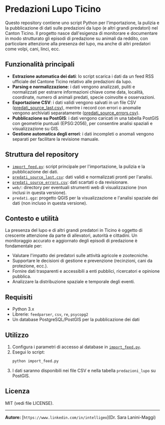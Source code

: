 # Predazioni Lupo Ticino

Questo repository contiene uno script Python per l'importazione, la pulizia e la pubblicazione di dati sulle predazioni da lupo (e altri grandi predatori) nel Canton Ticino. Il progetto nasce dall'esigenza di monitorare e documentare in modo strutturato gli episodi di predazione su animali da reddito, con particolare attenzione alla presenza del lupo, ma anche di altri predatori come volpi, cani, linci, ecc.

## Funzionalità principali

- **Estrazione automatica dei dati**: lo script scarica i dati da un feed RSS ufficiale del Cantone Ticino relativo alle predazioni da lupo.
- **Parsing e normalizzazione**: i dati vengono analizzati, puliti e normalizzati per estrarre informazioni chiave come data, località, coordinate, numero di animali predati, specie coinvolte e osservazioni.
- **Esportazione CSV**: i dati validi vengono salvati in un file CSV ([predati_source_last.csv](predati_source_last.csv)), mentre i record con errori o anomalie vengono archiviati separatamente ([predati_source_errors.csv](predati_source_errors.csv)).
- **Pubblicazione su PostGIS**: i dati vengono caricati in una tabella PostGIS con geometrie puntuali (EPSG:2056), per consentire analisi spaziali e visualizzazione su GIS.
- **Gestione automatica degli errori**: i dati incompleti o anomali vengono separati per facilitare la revisione manuale.

## Struttura del repository

- [`import_feed.py`](import_feed.py): script principale per l'importazione, la pulizia e la pubblicazione dei dati.
- [`predati_source_last.csv`](predati_source_last.csv): dati validi e normalizzati pronti per l'analisi.
- [`predati_source_errors.csv`](predati_source_errors.csv): dati scartati o da revisionare.
- `web/`: directory per eventuali strumenti web di visualizzazione (non inclusi in questa versione).
- `predati.qgz`: progetto QGIS per la visualizzazione e l'analisi spaziale dei dati (non incluso in questa versione).

## Contesto e utilità

La presenza del lupo e di altri grandi predatori in Ticino è oggetto di crescente attenzione da parte di allevatori, autorità e cittadini. Un monitoraggio accurato e aggiornato degli episodi di predazione è fondamentale per:

- Valutare l'impatto dei predatori sulle attività agricole e zootecniche.
- Supportare le decisioni di gestione e prevenzione (recinzioni, cani da protezione, ecc.).
- Fornire dati trasparenti e accessibili a enti pubblici, ricercatori e opinione pubblica.
- Analizzare la distribuzione spaziale e temporale degli eventi.

## Requisiti

- Python 3.x
- Librerie: `feedparser`, `csv`, `re`, `psycopg2`
- Un database PostgreSQL/PostGIS per la pubblicazione dei dati

## Utilizzo

1. Configura i parametri di accesso al database in [`import_feed.py`](import_feed.py).
2. Esegui lo script:
   ```sh
   python import_feed.py
   ```
3. I dati saranno disponibili nei file CSV e nella tabella `predazioni_lupo` su PostGIS.

## Licenza

MIT (vedi file LICENSE).

---

**Autore:** [`https://www.linkedin.com/in/intelligeo`](Dr. Sara Lanini-Maggi)
